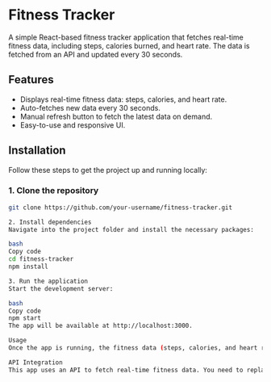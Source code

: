 # Fitness Tracker

A simple React-based fitness tracker application that fetches real-time fitness data, including steps, calories burned, and heart rate. The data is fetched from an API and updated every 30 seconds.

## Features

- Displays real-time fitness data: steps, calories, and heart rate.
- Auto-fetches new data every 30 seconds.
- Manual refresh button to fetch the latest data on demand.
- Easy-to-use and responsive UI.

## Installation

Follow these steps to get the project up and running locally:

### 1. Clone the repository

```bash
git clone https://github.com/your-username/fitness-tracker.git

2. Install dependencies
Navigate into the project folder and install the necessary packages:

bash
Copy code
cd fitness-tracker
npm install

3. Run the application
Start the development server:

bash
Copy code
npm start
The app will be available at http://localhost:3000.

Usage
Once the app is running, the fitness data (steps, calories, and heart rate) will automatically update every 30 seconds. You can also click the "Fetch Latest Data" button to manually fetch the most recent data.

API Integration
This app uses an API to fetch real-time fitness data. You need to replace the API URL in the fetchFitnessData function with a real endpoint.
